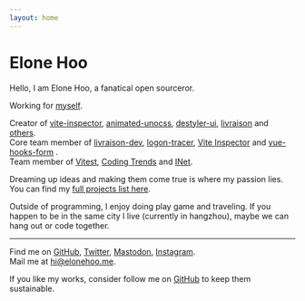 ```yaml
---
layout: home
---
```


# Elone Hoo

Hello, I am Elone Hoo, a fanatical open sourceror.

Working for [myself](https://github.com/wip-elonehoo).<br>

Creator of [<IconJumpIde class="w-4.8 h-4.8 inline-block" /> vite-inspector](https://github.com/vite-inspector/vite-inspector), [<IconAnimatedUnocss class="w-4.8 h-4.8 inline-block" /> animated-unocss](https://github.com/conver-unocss/animated-unocss), [<IconDestyler class="w-4.8 h-4.8 inline-block" /> destyler-ui](https://github.com/destyler/destyler), [<IconLivraison class="w-4.8 h-4.8 inline-block" /> livraison](https://github.com/livraison-dev/app) and [others](/projects).<br>
Core team member of [livraison-dev](https://github.com/livraison-dev), [logon-tracer](https://github.com/logon-tracer), [Vite Inspector](https://github.com/vite-inspector) and [vue-hooks-form](https://github.com/vue-hooks-form) .<br>
Team member of [<Icon class="i-logos-vitest" /> Vitest](https://github.com/vitest-dev), [<IconTrends class="w-4.8 h-4.8 inline-block" /> Coding Trends](https://github.com/trends-dev) and [INet](https://github.com/hzpt-inet-club).

Dreaming up ideas and making them come true is where my passion lies. You can find my [full projects list here](/projects).

Outside of programming, I enjoy doing play game and traveling. If you happen to be in the same city I live (currently in hangzhou), maybe we can hang out or code together.

---

Find me on [<Icon class="i-ri-github-fill" /> GitHub](https://github.com/elonehoo), [<Icon class="i-ri-twitter-x-fill" /> Twitter](https://www.twitter.com/elonehoo), [<Icon class="i-ri-mastodon-fill" /> Mastodon](https://elk.zone/mstdn.social/@elonehoo), [<Icon class="i-ri-instagram-fill" /> Instagram](https://www.instagram.com/elonehoooo/).<br>
Mail me at [<Icon class="i-ri-mail-fill" /> hi@elonehoo.me](mailto:hi@elonehoo.me).<br>

If you like my works, consider follow me on [<Icon class="i-ri-github-fill" /> GitHub](https://github.com/elonehoo) to keep them sustainable.
